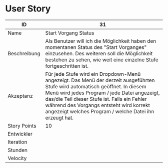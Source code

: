 # User Story

|ID          |31|
|-|-|
|Name        |Start Vorgang Status|
|Beschreibung|Als Benutzer will ich die Möglichkeit haben den momentanen Status des "Start Vorganges" einzusehen. Des weiteren soll die Möglichkeit bestehen zu sehen, wie weit eine einzelne Stufe fortgeschritten ist.| 
|Akzeptanz   |Für jede Stufe wird ein Dropdown-Menü angezeigt. Das Menü der derzeit ausgeführten Stufe wird automatisch geöffnet. In diesem Menü wird jedes Program / jede Datei angezeigt, das/die Teil dieser Stufe ist. Falls ein Fehler während des Vorgangs entsteht wird korrekt angezeigt welches Program / welche Datei ihn erzeugt hat.|
|Story Points|10|
|Entwickler  ||
|Iteration   ||
|Stunden     ||
|Velocity    ||
